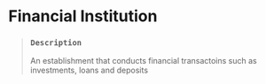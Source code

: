 # Financial Institution

> ### `Description`
>
> An establishment that conducts financial transactoins such as investments, loans and deposits
